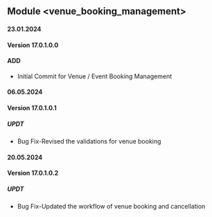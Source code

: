 ## Module <venue_booking_management>
#### 23.01.2024
#### Version 17.0.1.0.0
#### ADD
- Initial Commit for Venue / Event Booking Management

#### 06.05.2024
#### Version 17.0.1.0.1
##### UPDT
- Bug Fix-Revised the validations for venue booking

#### 20.05.2024
#### Version 17.0.1.0.2
##### UPDT
- Bug Fix-Updated the workflow of venue booking and cancellation 
